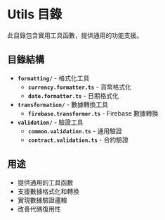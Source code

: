 # Utils 目錄

此目錄包含實用工具函數，提供通用的功能支援。

## 目錄結構

- **`formatting/`** - 格式化工具
  - **`currency.formatter.ts`** - 貨幣格式化
  - **`date.formatter.ts`** - 日期格式化
- **`transformation/`** - 數據轉換工具
  - **`firebase.transformer.ts`** - Firebase 數據轉換
- **`validation/`** - 驗證工具
  - **`common.validation.ts`** - 通用驗證
  - **`contract.validation.ts`** - 合約驗證

## 用途

- 提供通用的工具函數
- 支援數據格式化和轉換
- 實現數據驗證邏輯
- 改善代碼復用性


